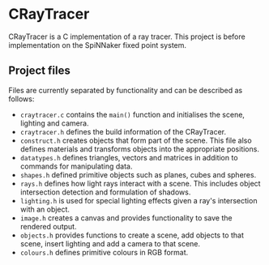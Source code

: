 # CRayTracer
CRayTracer is a C implementation of a ray tracer. This project is before implementation on the SpiNNaker fixed point system.

## Project files
Files are currently separated by functionality and can be described as follows:

* `craytracer.c` contains the `main()` function and initialises the scene, lighting and camera. 
* `craytracer.h` defines the build information of the CRayTracer.
* `construct.h` creates objects that form part of the scene. This file also defines materials and transforms objects into the appropriate positions.
* `datatypes.h` defines triangles, vectors and matrices in addition to commands for manipulating data. 
* `shapes.h` defined primitive objects such as planes, cubes and spheres.
* `rays.h` defines how light rays interact with a scene. This includes object intersection detection and formulation of shadows.
* `lighting.h` is used for special lighting effects given a ray's intersection with an object.
* `image.h` creates a canvas and provides functionality to save the rendered output.
* `objects.h` provides functions to create a scene, add objects to that scene, insert lighting and add a camera to that scene.
* `colours.h` defines primitive colours in RGB format.

